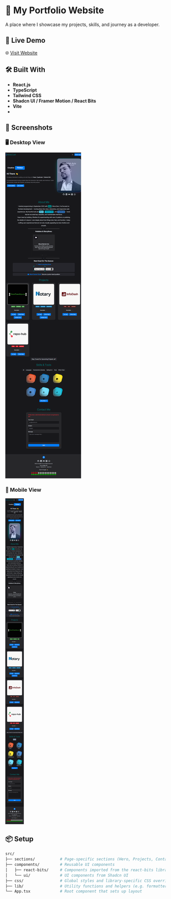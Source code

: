 # 💼 My Portfolio Website

A place where I showcase my projects, skills, and journey as a developer.

## 🚀 Live Demo

🌐 [Visit Website](https://abdallah-aziz.vercel.app)

## 🛠️ Built With

- **React.js**
- **TypeScript**
- **Tailwind CSS**
- **Shadcn UI / Framer Motion / React Bits**
- **Vite**
- 
## 📸 Screenshots

### 🖥️ Desktop View

![Desktop Screenshot](/public/portfolio-desktop.png)

### 📱 Mobile View

![Mobile Screenshot](/public/portfolio-mobile.png)

## 📦 Setup

```bash
src/
├── sections/           # Page-specific sections (Hero, Projects, Contact, etc.)
├── components/         # Reusable UI components
│   ├── react-bits/     # Components imported from the react-bits library
│   └── ui/             # UI components from Shadcn UI
├── css/                # Global styles and library-specific CSS overrides
├── lib/                # Utility functions and helpers (e.g. formatters, config)
└── App.tsx             # Root component that sets up layout
